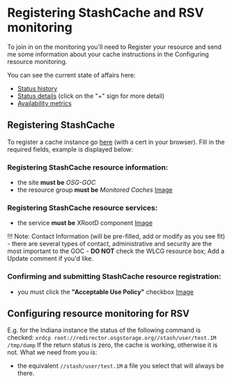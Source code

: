 # Registering StashCache and RSV monitoring

To join in on the monitoring you'll need to Register your resource and send me some information about your cache instructions in the Configuring resource monitoring.

You can see the current state of affairs here:
* [Status history](http://myosg.grid.iu.edu/rgstatushistory/index?downtime_attrs_showpast=&account_type=cumulative_hours&ce_account_type=gip_vo&se_account_type=vo_transfer_volume&bdiitree_type=total_jobs&bdii_object=service&bdii_server=is-osg&start_type=yesterday&start_date=08%2F28%2F2015&end_type=now&end_date=08%2F28%2F2015&rg=on&rg_sel%5B%5D=433&active=on&active_value=1&disable_value=1)
* [Status details](http://myosg.grid.iu.edu/rgcurrentstatus/index?datasource=currentstatus&rg=on&rg_433=on&end_type=now&active=on&active_value=1) (click on the "+" sign for more detail)
* [Availability metrics](http://myosg.grid.iu.edu/rgarmetric/index?downtime_attrs_showpast=&account_type=cumulative_hours&ce_account_type=gip_vo&se_account_type=vo_transfer_volume&bdiitree_type=total_jobs&bdii_object=service&bdii_server=is-osg&start_type=7daysago&start_date=08%2F28%2F2015&end_type=now&end_date=08%2F28%2F2015&rg=on&rg_sel%5B%5D=433&active=on&active_value=1&disable_value=1) 

## Registering StashCache
To register a cache instance go [here](https://oim.grid.iu.edu/oim/resourceedit) (with a cert in your browser). Fill in the required fields, example is displayed below:

### Registering StashCache resource information: 
* the site __must be__ _OSG-GOC_ 
* the resource group __must be__ _Monitored Caches_
[Image](../images/resource-info.png)

### Registering StashCache resource services: 
* the service __must be__ XRootD component
[Image](../images/resource-services.png)

!!! Note: Contact Information (will be pre-filled, add or modify as you see fit) - there are several types of contact, administrative and security are the most important to the GOC - __DO NOT__ check the WLCG resource box; Add a Update comment if you'd like.

### Confirming and submitting StashCache resource registration: 
* you must click the __"Acceptable Use Policy"__ checkbox
[Image](../images/resource-confirm.png)

## Configuring resource monitoring for RSV
E.g. for the Indiana instance the status of the following command is checked: `xrdcp root://redirector.osgstorage.org//stash/user/test.1M /tmp/dump`
If the return status is zero, the cache is working, otherwise it is not. What we need from you is:
* the equivalent `//stash/user/test.1M` a file you select that will always be there.
